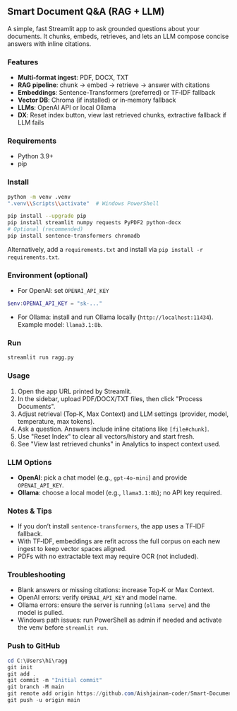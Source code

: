 ## Smart Document Q&A (RAG + LLM)

A simple, fast Streamlit app to ask grounded questions about your documents. It chunks, embeds, retrieves, and lets an LLM compose concise answers with inline citations.

### Features
- **Multi‑format ingest**: PDF, DOCX, TXT
- **RAG pipeline**: chunk → embed → retrieve → answer with citations
- **Embeddings**: Sentence-Transformers (preferred) or TF‑IDF fallback
- **Vector DB**: Chroma (if installed) or in‑memory fallback
- **LLMs**: OpenAI API or local Ollama
- **DX**: Reset index button, view last retrieved chunks, extractive fallback if LLM fails

### Requirements
- Python 3.9+
- pip

### Install
```bash
python -m venv .venv
".venv\\Scripts\\activate"  # Windows PowerShell

pip install --upgrade pip
pip install streamlit numpy requests PyPDF2 python-docx
# Optional (recommended)
pip install sentence-transformers chromadb
```

Alternatively, add a `requirements.txt` and install via `pip install -r requirements.txt`.

### Environment (optional)
- For OpenAI: set `OPENAI_API_KEY`
```powershell
$env:OPENAI_API_KEY = "sk-..."
```
- For Ollama: install and run Ollama locally (`http://localhost:11434`). Example model: `llama3.1:8b`.

### Run
```bash
streamlit run ragg.py
```

### Usage
1. Open the app URL printed by Streamlit.
2. In the sidebar, upload PDF/DOCX/TXT files, then click "Process Documents".
3. Adjust retrieval (Top‑K, Max Context) and LLM settings (provider, model, temperature, max tokens).
4. Ask a question. Answers include inline citations like `[file#chunk]`.
5. Use "Reset Index" to clear all vectors/history and start fresh.
6. See "View last retrieved chunks" in Analytics to inspect context used.

### LLM Options
- **OpenAI**: pick a chat model (e.g., `gpt-4o-mini`) and provide `OPENAI_API_KEY`.
- **Ollama**: choose a local model (e.g., `llama3.1:8b`); no API key required.

### Notes & Tips
- If you don’t install `sentence-transformers`, the app uses a TF‑IDF fallback.
- With TF‑IDF, embeddings are refit across the full corpus on each new ingest to keep vector spaces aligned.
- PDFs with no extractable text may require OCR (not included).

### Troubleshooting
- Blank answers or missing citations: increase Top‑K or Max Context.
- OpenAI errors: verify `OPENAI_API_KEY` and model name.
- Ollama errors: ensure the server is running (`ollama serve`) and the model is pulled.
- Windows path issues: run PowerShell as admin if needed and activate the venv before `streamlit run`.

### Push to GitHub
```powershell
cd C:\Users\hi\ragg
git init
git add .
git commit -m "Initial commit"
git branch -M main
git remote add origin https://github.com/Aishjainam-coder/Smart-Document-RAG-system.git
git push -u origin main
```


